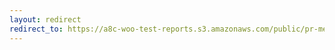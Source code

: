 ```yaml
---
layout: redirect
redirect_to: https://a8c-woo-test-reports.s3.amazonaws.com/public/pr-merge/42980/api/index.html
---
```


